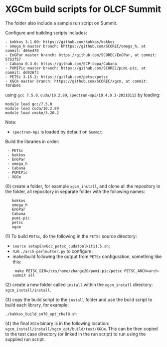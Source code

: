 # XGCm build scripts for OLCF Summit

The folder also include a sample run script on Summit.

Configure and building scripts includes:
```
- kokkos 3.1.00: https://github.com/kokkos/kokkos
- omega_h master branch: hhttps://github.com/SCOREC/omega_h, at commit: 466e470
- EnGPar master branch: https://github.com/SCOREC/EnGPar, at commit: 57b3f57
- Cabana 0.3.0: https://github.com/ECP-copa/Cabana
- PUMIPic master branch: https://github.com/SCOREC/pumi-pic, at commit: dd926f3
- PETSc 3.15.2: https://gitlab.com/petsc/petsc
- XGCm master branch: https://github.com/SCOREC/xgcm, at commit: f0fdb91
```
using `gcc 7.5.0`, `cuda/10.2.89`, `spectrum-mpi/10.4.0.3-20210112` by loading:
```
module load gcc/7.5.0
module load cuda/10.2.89
module load cmake/3.20.2
```
Note:
- `spectrum-mpi` is loaded by default on `Summit`.

Build the libraries in order:
```
 - PETSc
 - kokkos
 - EnGPar
 - omega_h
 - Cabana
 - PUMIPic
 - XGCm
```

(0) create a folder, for example `xgcm_install`, and clone all the repository in the folder, all repository in separate folder with the following names:
```
   kokkos
   omega_h
   EnGPar
   Cabana
   pumi-pic
   petsc
   xgcm
```

(1) To build `PETSc`, do the following in the `PETSc` source directory:
- `source setupEnvGcc_petsc_cudatoolkit11.5.sh`;
- run `./arch-perlmutter.py` to configure;
- make/build following the output from `PETSc` configuration, something like this:
  ```
   make PETSC_DIR=/ccs/home/zhangc20/pumi-pic/petsc PETSC_ARCH=arch-summit all
  ```

(2) create a new folder called `install` within the `xgcm_install` directory: `xgcm_install/install`.

(3) copy the build script to the `install` folder and use the build script to build each library, for example:
```
./kokkos_build_sm70_opt_rhel8.sh
```

(4) the final `XGCm` binary is in the following location: `xgcm_install/install/xgcm_opt/build/test/XGCm`.
This can be then copied to the test case directory (or linked in the run script) to run using the supplied run script.

